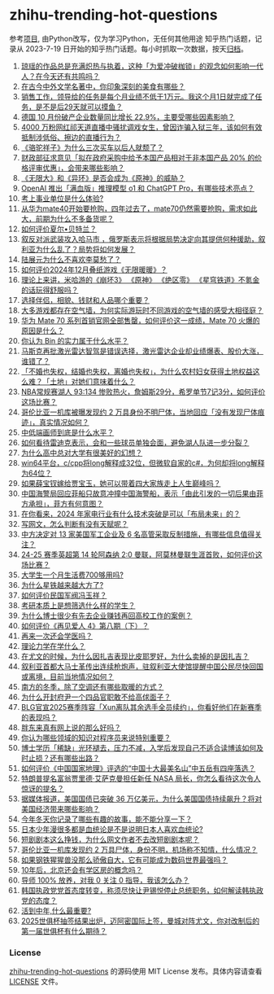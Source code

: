 # zhihu-trending-hot-questions
参考[项目](https://github.com/justjavac/zhihu-trending-hot-questions), 由Python改写，仅为学习Python，无任何其他用途
知乎热门话题，记录从 2023-7-19
日开始的知乎热门话题。每小时抓取一次数据，按天[归档](./data)。
<!-- BEGIN -->
<!-- 最后更新时间 2024-12-06 05:23:03.082968 -->
1. [琼瑶的作品总是充满炽热与执着，这种「为爱冲破枷锁」的观念如何影响一代人？在今天还有共鸣吗？](https://www.zhihu.com/question/5936345266)
1. [在古今中外文学名著中，你印象深刻的美食有哪些？](https://www.zhihu.com/question/4412347922)
1. [销售工作，领导给的任务是每个月业绩不低于1万元。我这个月1日就完成了任务，是不是后29天就可以摸鱼？](https://www.zhihu.com/question/5707877909)
1. [德国 10 月份破产企业数量同比增长 22.9%，主要受哪些因素影响？](https://www.zhihu.com/question/4815325761)
1. [4000 万粉网红祁天道直播中骚扰调戏女生，曾因诈骗入狱三年，该如何有效抵制涉低俗、擦边的直播行为？](https://www.zhihu.com/question/5929302143)
1. [《骆驼祥子》为什么三次买车以后人就颓了？](https://www.zhihu.com/question/576011192)
1. [财政部征求意见「拟在政府采购中给予本国产品相对于非本国产品 20% 的价格评审优惠」，会带来哪些影响？](https://www.zhihu.com/question/6051892835)
1. [《无限大》和《异环》是否会成为《原神》的威胁？](https://www.zhihu.com/question/6064700140)
1. [OpenAI 推出「满血版」推理模型 o1 和 ChatGPT Pro，有哪些技术亮点？](https://www.zhihu.com/question/6096872429)
1. [考上事业单位是什么体验?](https://www.zhihu.com/question/394297745)
1. [从华为mate40开始要抢购，四年过去了，mate70仍然需要抢购，需求如此大，前期为什么不多备货呢？](https://www.zhihu.com/question/5463730508)
1. [如何评价夏尔•贝特兰？](https://www.zhihu.com/question/513212901)
1. [叙反对派武装攻入哈马市 ，俄罗斯表示将根据局势决定向其提供何种援助，叙利亚为什么乱了？局势将如何发展？](https://www.zhihu.com/question/6097766580)
1. [陆展元为什么不喜欢李莫愁了？](https://www.zhihu.com/question/319128517)
1. [如何评价2024年12月叠纸游戏《无限暖暖》？](https://www.zhihu.com/question/5854576122)
1. [理论上来讲，米哈游的《崩坏3》 《原神》 《绝区零》 《星穹铁道》不氪金的话玩得舒服吗？](https://www.zhihu.com/question/5497281601)
1. [选择伴侣，相貌、钱财和人品哪个重要？](https://www.zhihu.com/question/3624695858)
1. [大多游戏都存在空气墙，为何实际游玩时不同游戏的空气墙的感受大相径庭？](https://www.zhihu.com/question/4852762941)
1. [华为 Mate 70 系列首销官网全部售罄，如何评价这一成绩，Mate 70 火爆的原因是什么？](https://www.zhihu.com/question/5931749412)
1. [你认为 Bin 的实力属于什么水平？](https://www.zhihu.com/question/665393610)
1. [马斯克再批激光雷达智驾是错误选择，激光雷达企业却业绩爆表、股价大涨，谁错了？](https://www.zhihu.com/question/6036782344)
1. [「不婚也失权，结婚也失权，离婚也失权」，为什么农村妇女获得土地权益这么难？「土地」对她们意味着什么？](https://www.zhihu.com/question/6016347466)
1. [NBA常规赛湖人 93:134 惨败热火，詹姆斯29分，希罗单节7记3分，如何评价这场比赛？](https://www.zhihu.com/question/6000216130)
1. [哥伦比亚一机库被曝发现约 2 万具身份不明尸体，当地回应「没有发现尸体痕迹」，真实情况如何？](https://www.zhihu.com/question/6096751996)
1. [中低端画师到底是什么水平？](https://www.zhihu.com/question/533533465)
1. [如何看待雷迪克表示，会和一些球员单独会面，避免湖人队进一步分裂？](https://www.zhihu.com/question/6022151374)
1. [为什么高中总对大学有很美好的幻想？](https://www.zhihu.com/question/4821914768)
1. [win64平台，c/cpp将long解释成32位，但微软自家的c#，为何却将long解释为64位？](https://www.zhihu.com/question/5779674109)
1. [如果薛宝钗嫁给贾宝玉，她可以带着四大家族走上人生巅峰吗？](https://www.zhihu.com/question/5485612484)
1. [中国海警局回应菲船只故意冲撞中国海警船，表示「由此引发的一切后果由菲方承担」，菲方有何意图？](https://www.zhihu.com/question/5922385306)
1. [在你看来，2024 年家电行业有什么技术突破是可以「布局未来」的？](https://www.zhihu.com/question/5480419894)
1. [写网文，怎么判断有没有天赋呢？](https://www.zhihu.com/question/659315944)
1. [中方决定对 13 家美国军工企业及 6 名高管采取反制措施，有哪些信息值得关注？](https://www.zhihu.com/question/6031660685)
1. [24-25 赛季英超第 14 轮阿森纳 2:0 曼联，阿莫林曼联生涯首败，如何评价这场比赛？](https://www.zhihu.com/question/5980617066)
1. [大学生一个月生活费700够用吗?](https://www.zhihu.com/question/6060571881)
1. [为什么星铁越来越大方了?](https://www.zhihu.com/question/5059900308)
1. [如何评价民国军阀冯玉祥？](https://www.zhihu.com/question/5622691174)
1. [考研本质上是想筛选什么样的学生？](https://www.zhihu.com/question/6032783237)
1. [为什么博士很少有先去企业赚钱再回高校工作的案例？](https://www.zhihu.com/question/5755527902)
1. [如何评价《再见爱人 4》第八期（下）？](https://www.zhihu.com/question/6029266476)
1. [再来一次还会学医吗？](https://www.zhihu.com/question/5405228267)
1. [理论力学在学什么？](https://www.zhihu.com/question/5813345991)
1. [在尤文的时候，为什么因扎吉表现比皮耶罗好，为什么卖掉的是因扎吉？](https://www.zhihu.com/question/21649463)
1. [叙利亚首都大马士革传出连续枪炮声，驻叙利亚大使馆提醒中国公民尽快回国或离境，目前当地情况如何？](https://www.zhihu.com/question/6064445699)
1. [南方的冬季，除了空调还有哪些取暖的方式？](https://www.zhihu.com/question/3495161778)
1. [为什么开封府尹一个四品官职敢不给高俅面子？](https://www.zhihu.com/question/5928520372)
1. [BLG官宣2025赛季阵容「Xun离队其余选手全员续约」，你看好他们在新赛季的表现吗？](https://www.zhihu.com/question/6029337583)
1. [胖东来真有网上说的那么好吗？](https://www.zhihu.com/question/664058632)
1. [你认为哪些领域的知识对程序员来说特别重要？](https://www.zhihu.com/question/5392270023)
1. [博士学历「稀缺」光环褪去，压力不减，入学后发现自己不适合读博该如何及时止损？还有哪些出路？](https://www.zhihu.com/question/5919280215)
1. [如何评价《中国国家地理》评选的“中国十大最美名山”中五岳有四座落选？](https://www.zhihu.com/question/614499147)
1. [特朗普提名富翁贾里德·艾萨克曼担任新任 NASA 局长，你怎么看待这次令人惊讶的提名？](https://www.zhihu.com/question/6015579626)
1. [据媒体报道，美国国债已突破 36 万亿美元，为什么美国国债持续飙升？将对美国经济带来哪些影响？](https://www.zhihu.com/question/6044543519)
1. [今年冬天你记录了哪些有趣的故事，能不能分享一下？](https://www.zhihu.com/question/6050825649)
1. [日本少年漫很多都是血统论是不是说明日本人喜欢血统论?](https://www.zhihu.com/question/562161154)
1. [短剧剧本这么挣钱，为什么网文作者不去改短剧剧本呢？](https://www.zhihu.com/question/5177198632)
1. [哥伦比亚一机库发现约 2 万具尸体，身份不明，机场称不知情，什么情况？](https://www.zhihu.com/question/6096751996)
1. [如果钢铁猩猩兽没那么骄傲自大，它有可能成为数码世界最强吗？](https://www.zhihu.com/question/568823797)
1. [10年后，北京还会有学区房的概念吗？](https://www.zhihu.com/question/4605623690)
1. [导师 100% 放养，对我 0 关注 0 指导，我该怎么办？](https://www.zhihu.com/question/5601254837)
1. [韩国执政党党首态度转变，称须尽快让尹锡悦停止总统职务，如何解读韩执政党的态度？](https://www.zhihu.com/question/6099505323)
1. [活到中年,什么最重要?](https://www.zhihu.com/question/6066762603)
1. [2025世俱杯抽签结果出炉，迈阿密国际上签，曼城对阵尤文，你对改制后的第一届世俱杯有什么期待？](https://www.zhihu.com/question/6013422513)
<!-- END -->
### License
[zhihu-trending-hot-questions](https://github.com/yaogengzhu/zhihu-trending-hot-questions)
的源码使用 MIT License 发布。具体内容请查看 [LICENSE](./LICENSE) 文件。
